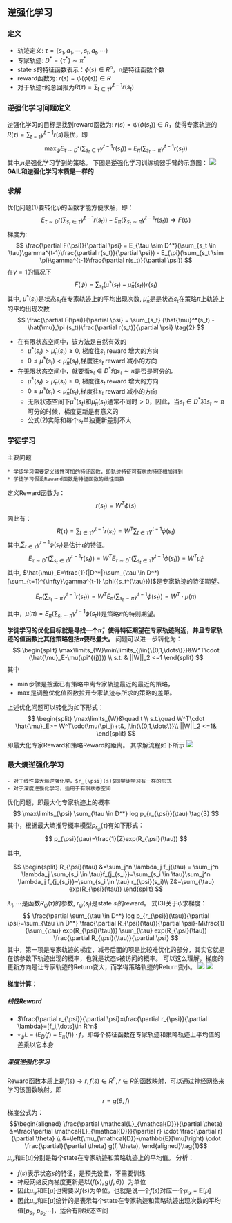 <head>
    <script src="https://cdn.mathjax.org/mathjax/latest/MathJax.js?config=TeX-AMS-MML_HTMLorMML" type="text/javascript"></script>
    <script type="text/x-mathjax-config">
    	MathJax.Hub.Config({tex2jax: {
             inlineMath: [['$','$']],
             displayMath: [["\\(","\\)"],["\\[","\\]"]],
             processEscapes: true
           }
         });
    </script>
</head>

## 逆强化学习
### 定义

- 轨迹定义: $\tau=\{s_1,a_1,\cdots,s_t,a_t,\cdots\}$ 
- 专家轨迹: $D^*=\{\tau^*\}\sim \pi^*$ 
- state $s$的特征函数表示：$\phi({s})\in R^n$，n是特征函数个数 
- reward函数为: $r(s)=\psi(\phi({s}))\in R$ 
- 对于轨迹$\tau$的总回报为$R(\tau)=\sum_{t\in \tau}\gamma^{t-1}r(s_t)$ 

### 逆强化学习问题定义
逆强化学习的目标是找到reward函数为: $r(s)=\psi(\phi({s_t}))\in R$，使得专家轨迹的$R(\tau)=\sum_{t=1}\gamma^{t-1}r(s)$最优，即
$$
    \max_{\psi} E_{\tau \sim D^*}(\sum_{s_t \in \tau}\gamma^{t-1}r(s_t)) - E_{\pi}(\sum_{s_t \sim \pi}\gamma^{t-1}r(s_t)) \tag{1}
$$
其中,$\pi$是强化学习学到的策略。
下图是逆强化学习训练机器手臂的示意图：
![](images/2021-07-30-18-49-59.png)
**GAIL和逆强化学习本质是一样的**

### 求解
优化问题(1)要转化$\psi$的函数才能方便求解，即：
$$
    E_{\tau \sim D^*}(\sum_{s_t \in \tau}\gamma^{t-1}r(s_t)) - E_{\pi}(\sum_{s_t \sim \pi}\gamma^{t-1}r(s_t))\Rightarrow F(\psi)
$$
梯度为:
$$
    \frac{\partial F(\psi)}{\partial \psi} = E_{\tau \sim D^*}(\sum_{s_t \in \tau}\gamma^{t-1}\frac{\partial r(s_t)}{\partial \psi}) - E_{\pi}(\sum_{s_t \sim \pi}\gamma^{t-1}\frac{\partial r(s_t)}{\partial \psi})
$$
在$\gamma=1$的情况下
$$
    F(\psi)=\sum_{s_t} (\hat{\mu}^*(s_t) - \hat{\mu}_\pi (s_t))r(s_t)
$$
其中, $\hat{\mu}^*(s_t)$是状态$s_t$在专家轨迹上的平均出现次数, $\hat{\mu}_\pi$是是状态$s_t$在策略$\pi$上轨迹上的平均出现次数
$$
\frac{\partial F(\psi)}{\partial \psi} = \sum_{s_t} (\hat{\mu}^*(s_t) - \hat{\mu}_\pi (s_t))\frac{\partial r(s_t)}{\partial \psi} \tag{2}
$$
- 在有限状态空间中，该方法是自然有效的
  - $\hat{\mu}^*(s_t) > \hat{\mu}_\pi (s_t) \ge 0$, 梯度往$s_t$ reward 增大的方向
  - $0 \le \hat{\mu}^*(s_t) < \hat{\mu}_\pi (s_t)$,梯度往$s_t$ reward 减小的方向
- 在无限状态空间中，就要看$s_t\in D^*$和$s_t\sim \pi$是否是可分的。
  - $\hat{\mu}^*(s_t) > \hat{\mu}_\pi (s_t) \ge 0$, 梯度往$s_t$ reward 增大的方向
  - $0 \le \hat{\mu}^*(s_t) < \hat{\mu}_\pi (s_t)$,梯度往$s_t$ reward 减小的方向
  - 无限状态空间下$\hat{\mu}^*(s_t)$和$\hat{\mu}_\pi (s_t)$通常不同时$\gt0$，因此，当$s_t\in D^*$和$s_t\sim \pi$可分的时候，梯度更新是有意义的
  - 公式(2)实际和每个$s_t$单独更新差别不大

### 学徒学习
主要问题
```
* 学徒学习需要定义线性可加的特征函数，即轨迹特征可有状态特征相加得到
* 学徒学习假设Reward函数是特征函数的线性函数
```

定义Reward函数为：
$$
    r(s_t)=W^T\phi(s)
$$
因此有：
$$
    R(\tau) =\sum_{t\in \tau}\gamma^{t-1}r(s_t) = W^T \sum_{t\in \tau} \gamma^{t-1} \phi(s_t) 
$$
其中,$\sum_{t\in \tau} \gamma^{t-1} \phi(s_t)$是估计$\tau$的特征。
$$
     E_{\tau \sim D^*}(\sum_{s_t \in \tau}\gamma^{t-1}r(s_t)) = W^T E_{\tau \sim D^*}(\sum_{s_t \in \tau}\gamma^{t-1}\phi(s_t)) = W^T\hat{\mu}_E
$$
其中, $\hat{\mu}_E=\frac{1}{|D^*|}\sum_{\tau \in D^*} [\sum_{t=1}^{\infty}\gamma^{t-1} \phi({s_t^{\tau}})]$是专家轨迹的特征期望。

$$
    E_{\pi}(\sum_{s_t \sim \pi}\gamma^{t-1}r(s_t))=W^TE_{\pi}(\sum_{s_t \sim \pi}\gamma^{t-1}\phi(s_t)) = W^T \cdot \mu(\pi)
$$

其中，$\mu(\pi)=E_{\pi}(\sum_{s_t \sim \pi}\gamma^{t-1}\phi(s_t))$是策略$\pi$的特则期望。

**学徒学习的优化目标就是寻找一个$\tilde{\pi}$，使得特征期望在专家轨迹附近，并且专家轨迹的值函数比其他策略包括$\tilde{\pi}$要尽量大。**
问题可以进一步转化为：
$$
    \begin{split}
    \max\limits_{W}\min\limits_{j\in{\{0,1,\dots\}}}&W^T\cdot (\hat{\mu}_E-\mu(\pi^{(j)})) \\
    s.t. & ||W||_2 <=1
    \end{split}
$$
其中
- $\min$步骤是搜索已有策略中离专家轨迹最近的最近的策略，
- $\max$是调整优化值函数拉开专家轨迹与所求的策略的差距。

上述优化问题可以转化为如下形式：
$$
    \begin{split}
        \max\limits_{W}&\quad t \\
        s.t.\quad W^T\cdot \hat{\mu}_E>=  W^T\cdot\mu(\pi_j)+t&, j\in{\{0,1,\dots\}}\\
        ||W||_2 <=1&
    \end{split}
$$
即最大化专家Reward和策略Reward的距离。
其求解流程如下所示
![](images/2021-07-30-19-24-48.png)

### 最大熵逆强化学习
```
- 对于线性最大熵逆强化学，$r_{\psi}(s)$同学徒学习有一样的形式
- 对于深度逆强化学习，适用于有限状态空间
```

优化问题，即最大化专家轨迹上的概率
$$
\max\limits_{\psi} \sum_{\tau \in D^*} log p_{r_{\psi}}(\tau) \tag{3}
$$
其中，根据最大熵推导概率模型$p_{r_{\psi}}(\tau)$有如下形式：
$$
p_{\psi}(\tau)=\frac{1}{Z}exp(R_{\psi}(\tau))
$$

其中,

$$
\begin{split}
        R_{\psi}(\tau) &=\sum_j^n \lambda_j f_j(\tau) = \sum_j^n \lambda_j \sum_{s_i \in \tau}f_{j_{s_i}}=\sum_{s_i \in \tau}\sum_j^n \lambda_j f_{j_{s_i}}=\sum_{s_i \in \tau} r_{\psi}(s_i)\\
        Z&=\sum_{\tau} exp(R_{\psi}(\tau))
    \end{split}
$$

${\lambda_1,\cdots}$是函数$R_{\psi}(\tau)$的参数, $r_{\psi}(s_i)$是state $s_i$的reward。
式(3)关于$\psi$求梯度：
$$
  \frac{\partial \sum_{\tau \in D^*} log p_{r_{\psi}}(\tau)}{\partial \psi}=\sum_{\tau \in D^*} \frac{\partial R_{\psi}(\tau)}{\partial \psi}-M\frac{1}{\sum_{\tau} exp(R_{\psi}(\tau))} \sum_{\tau} exp(R_{\psi}(\tau)) \frac{\partial R_{\psi}(\tau)}{\partial \psi}
$$
其中，第一项是专家轨迹的梯度，减号后面的项是比较难优化的部分，其实它就是在该参数下轨迹出现的概率，也就是状态s被访问的概率。
可以这么理解，梯度的更新方向是让专家轨迹的Return变大，而学得策略轨迹的Return变小。
![](images/2021-07-30-19-37-11.png)
![](images/2021-07-30-19-37-25.png)

#### 梯度计算：
##### 线性Reward
- $\frac{\partial r_{\psi}}{\partial \psi}=\frac{\partial r_{\psi}}{\partial \lambda}=[f_i,\dots]\in R^n$
- $\triangledown_{\psi} L$ = $(E_D(f) - E_\pi (f))\cdot f$，即每个特征函数在专家轨迹和策略轨迹上平均值的差乘以它本身

##### 深度逆强化学习

Reward函数本质上是$f(s)\rightarrow r, f(s)\in R^n, r \in R$的函数映射，可以通过神经网络来学习该函数映射。即
$$
  r = g(\theta, f)
$$
梯度公式为：
$$\begin{aligned} \frac{\partial \mathcal{L}_{\mathcal{D}}}{\partial \theta} &=\frac{\partial \mathcal{L}_{\mathcal{D}}}{\partial r} \cdot \frac{\partial r}{\partial \theta} \\ &=\left(\mu_{\mathcal{D}}-\mathbb{E}[\mu]\right) \cdot \frac{\partial}{\partial \theta} g(f, \theta), \end{aligned}\tag{1}$$
$\mu_{\mathcal{D}}$和$\mathbb{E}[\mu]$分别是每个state在专家轨迹和策略轨迹上的平均值。
分析：
- $f(s)$表示状态$s$的特征，是预先设置，不需要训练
- 神经网络反向梯度更新是以($f(s), g(f,\theta)$）为单位
- 因此$\mu_{\mathcal{D}}$和$\mathbb{E}[\mu]$也需要以$f(s)$为单位，也就是说一个$f(s)$对应一个$\mu_{\mathcal{D}}-\mathbb{E}[\mu]$
- 因此$\mu_{\mathcal{D}}$和$\mathbb{E}[\mu]$统计的是表示每个state在专家轨迹和策略轨迹出现次数的平均值$[p_{s_1},p_{s_2}\cdots]$，适合有限状态空间
